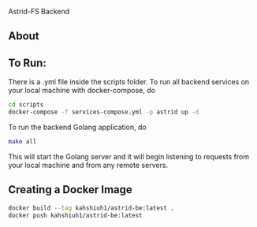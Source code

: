 Astrid-FS Backend

## About

## To Run:

There is a .yml file inside the scripts folder. To run all backend services on your local machine with docker-compose, do

```bash
cd scripts
docker-compose -f services-compose.yml -p astrid up -d
```

To run the backend Golang application, do

```bash
make all
```

This will start the Golang server and it will begin listening to requests from your local machine and from any remote servers.

## Creating a Docker Image

```bash
docker build --tag kahshiuh1/astrid-be:latest .
docker push kahshiuh1/astrid-be:latest
```
